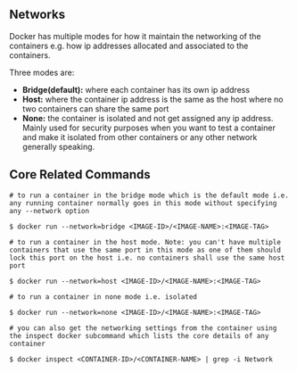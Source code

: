 ## Networks

Docker has multiple modes for how it maintain the networking of the containers e.g. how ip addresses allocated and associated to the containers.

Three modes are:
- **Bridge(default):** where each container has its own ip address
- **Host:** where the container ip address is the same as the host where no two containers can share the same port
- **None:** the container is isolated and not get assigned any ip address. Mainly used for security purposes when you want to test a container and make it isolated from other containers or any other network generally speaking.

## Core Related Commands

```
# to run a container in the bridge mode which is the default mode i.e. any running container normally goes in this mode without specifying any --network option

$ docker run --network=bridge <IMAGE-ID>/<IMAGE-NAME>:<IMAGE-TAG>

# to run a container in the host mode. Note: you can't have multiple containers that use the same port in this mode as one of them should lock this port on the host i.e. no containers shall use the same host port

$ docker run --network=host <IMAGE-ID>/<IMAGE-NAME>:<IMAGE-TAG>

# to run a container in none mode i.e. isolated

$ docker run --network=none <IMAGE-ID>/<IMAGE-NAME>:<IMAGE-TAG>

# you can also get the networking settings from the container using the inspect docker subcommand which lists the core details of any container

$ docker inspect <CONTAINER-ID>/<CONTAINER-NAME> | grep -i Network
```